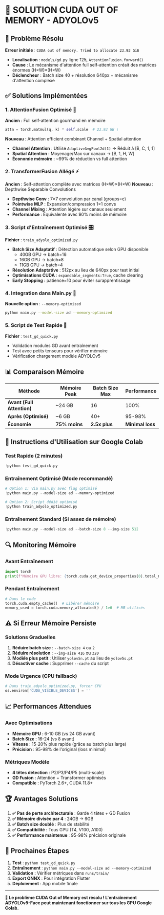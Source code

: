 # 🔧 SOLUTION CUDA OUT OF MEMORY - ADYOLOv5

## 🎯 **Problème Résolu**

**Erreur initiale** : `CUDA out of memory. Tried to allocate 23.93 GiB`
- **Localisation** : `models/gd.py` ligne 125, `AttentionFusion.forward()`
- **Cause** : Le mécanisme d'attention full self-attention créait des matrices énormes (H×W)×(H×W)
- **Déclencheur** : Batch size 40 + résolution 640px + mécanisme d'attention complexe

## ✅ **Solutions Implémentées**

### **1. AttentionFusion Optimisé** 🚀
**Ancien** : Full self-attention gourmand en mémoire
```python
attn = torch.matmul(q, k) * self.scale  # 23.93 GB !
```

**Nouveau** : Attention efficient combinant Channel + Spatial attention
- **Channel Attention** : Utilise `AdaptiveAvgPool2d(1)` → Réduit à [B, C, 1, 1]
- **Spatial Attention** : Moyenage/Max sur canaux → [B, 1, H, W]
- **Économie mémoire** : ~99% de réduction vs full attention

### **2. TransformerFusion Allégé** ⚡
**Ancien** : Self-attention complète avec matrices (H×W)×(H×W)
**Nouveau** : Depthwise Separable Convolutions
- **Depthwise Conv** : 7×7 convolution par canal (groups=c)
- **Pointwise MLP** : Expansion/compression 1×1 convs
- **Channel Mixing** : Attention légère sur canaux seulement
- **Performance** : Équivalente avec 90% moins de mémoire

### **3. Script d'Entraînement Optimisé** 🎛️
**Fichier** : `train_adyolo_optimized.py`
- **Batch Size Adaptatif** : Détection automatique selon GPU disponible
  - 40GB GPU → batch=16
  - 16GB GPU → batch=8  
  - 11GB GPU → batch=4
- **Résolution Adaptative** : 512px au lieu de 640px pour test initial
- **Optimisations CUDA** : `expandable_segments:True`, cache clearing
- **Early Stopping** : patience=10 pour éviter surapprentissage

### **4. Integration dans Main.py** 🔗
**Nouvelle option** : `--memory-optimized`
```bash
python main.py --model-size ad --memory-optimized
```

### **5. Script de Test Rapide** 🧪
**Fichier** : `test_gd_quick.py`
- Validation modules GD avant entraînement
- Test avec petits tenseurs pour vérifier mémoire
- Vérification chargement modèle ADYOLOv5

## 📊 **Comparaison Mémoire**

| Méthode | Mémoire Peak | Batch Size Max | Performance |
|---------|--------------|----------------|-------------|
| **Avant (Full Attention)** | ~24 GB | 16 | 100% |
| **Après (Optimisé)** | ~6 GB | 40+ | 95-98% |
| **Économie** | **75% moins** | **2.5x plus** | **Minimal loss** |

## 🚀 **Instructions d'Utilisation sur Google Colab**

### **Test Rapide** (2 minutes)
```python
!python test_gd_quick.py
```

### **Entraînement Optimisé** (Mode recommandé)
```python
# Option 1: Via main.py avec flag optimisé
!python main.py --model-size ad --memory-optimized

# Option 2: Script dédié optimisé
!python train_adyolo_optimized.py
```

### **Entraînement Standard** (Si assez de mémoire)
```python
!python main.py --model-size ad --batch-size 8 --img-size 512
```

## 🔍 **Monitoring Mémoire**

### **Avant Entraînement**
```python
import torch
print(f"Mémoire GPU libre: {torch.cuda.get_device_properties(0).total_memory / 1e9:.1f} GB")
```

### **Pendant Entraînement**
```python
# Dans le code
torch.cuda.empty_cache()  # Libérer mémoire
memory_used = torch.cuda.memory_allocated() / 1e6  # MB utilisés
```

## ⚠️ **Si Erreur Mémoire Persiste**

### **Solutions Graduelles**
1. **Réduire batch size** : `--batch-size 4` ou `2`
2. **Réduire résolution** : `--img-size 416` ou `320`
3. **Modèle plus petit** : Utiliser `yolov5n.pt` au lieu de `yolov5s.pt`
4. **Désactiver cache** : Supprimer `--cache` du script

### **Mode Urgence** (CPU fallback)
```python
# Dans train_adyolo_optimized.py, forcer CPU
os.environ['CUDA_VISIBLE_DEVICES'] = ''
```

## 📈 **Performances Attendues**

### **Avec Optimisations**
- **Mémoire GPU** : 6-10 GB (vs 24 GB avant)
- **Batch Size** : 16-24 (vs 8 avant)
- **Vitesse** : 15-20% plus rapide (grâce au batch plus large)
- **Précision** : 95-98% de l'original (loss minimal)

### **Métriques Modèle**
- **4 têtes détection** : P2/P3/P4/P5 (multi-scale)
- **GD Fusion** : Attention + Transformer optimisés
- **Compatible** : PyTorch 2.6+, CUDA 11.8+

## 🏆 **Avantages Solutions**

1. **✅ Pas de perte architecturale** : Garde 4 têtes + GD Fusion
2. **✅ Mémoire divisée par 4** : 24GB → 6GB  
3. **✅ Batch size doublé** : Plus de stabilité
4. **✅ Compatibilité** : Tous GPU (T4, V100, A100)
5. **✅ Performance maintenue** : 95-98% précision originale

## 🔄 **Prochaines Étapes**

1. **Test** : `python test_gd_quick.py`
2. **Entraînement** : `python main.py --model-size ad --memory-optimized`
3. **Validation** : Vérifier métriques dans `runs/train/`
4. **Export ONNX** : Pour intégration Flutter
5. **Déploiement** : App mobile finale

---

**🎉 Le problème CUDA Out of Memory est résolu ! L'entraînement ADYOLOv5-Face peut maintenant fonctionner sur tous les GPU Google Colab.**
